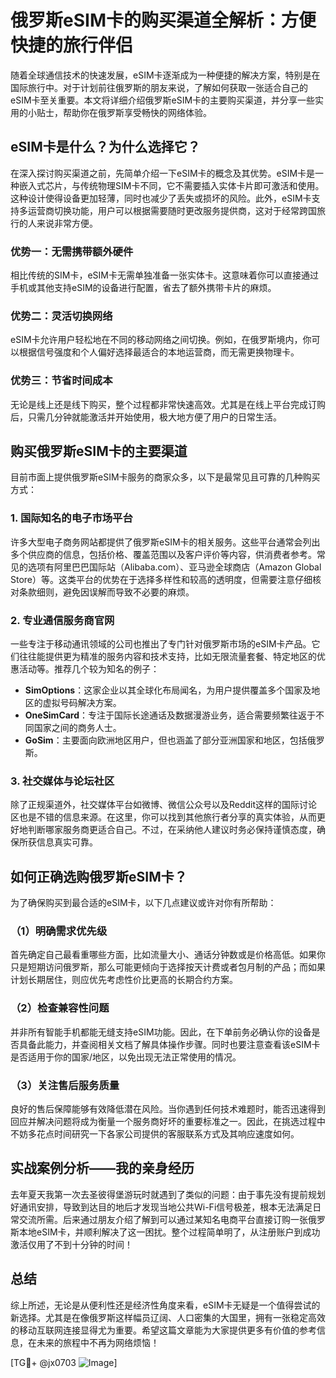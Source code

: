 # 俄罗斯eSIM卡的购买渠道全解析：方便快捷的旅行伴侣

随着全球通信技术的快速发展，eSIM卡逐渐成为一种便捷的解决方案，特别是在国际旅行中。对于计划前往俄罗斯的朋友来说，了解如何获取一张适合自己的eSIM卡至关重要。本文将详细介绍俄罗斯eSIM卡的主要购买渠道，并分享一些实用的小贴士，帮助你在俄罗斯享受畅快的网络体验。

## eSIM卡是什么？为什么选择它？

在深入探讨购买渠道之前，先简单介绍一下eSIM卡的概念及其优势。eSIM卡是一种嵌入式芯片，与传统物理SIM卡不同，它不需要插入实体卡片即可激活和使用。这种设计使得设备更加轻薄，同时也减少了丢失或损坏的风险。此外，eSIM卡支持多运营商切换功能，用户可以根据需要随时更改服务提供商，这对于经常跨国旅行的人来说非常方便。

### 优势一：无需携带额外硬件
相比传统的SIM卡，eSIM卡无需单独准备一张实体卡。这意味着你可以直接通过手机或其他支持eSIM的设备进行配置，省去了额外携带卡片的麻烦。

### 优势二：灵活切换网络
eSIM卡允许用户轻松地在不同的移动网络之间切换。例如，在俄罗斯境内，你可以根据信号强度和个人偏好选择最适合的本地运营商，而无需更换物理卡。

### 优势三：节省时间成本
无论是线上还是线下购买，整个过程都非常快速高效。尤其是在线上平台完成订购后，只需几分钟就能激活并开始使用，极大地方便了用户的日常生活。

## 购买俄罗斯eSIM卡的主要渠道

目前市面上提供俄罗斯eSIM卡服务的商家众多，以下是最常见且可靠的几种购买方式：

### 1. 国际知名的电子市场平台

许多大型电子商务网站都提供了俄罗斯eSIM卡的相关服务。这些平台通常会列出多个供应商的信息，包括价格、覆盖范围以及客户评价等内容，供消费者参考。常见的选项有阿里巴巴国际站（Alibaba.com）、亚马逊全球商店（Amazon Global Store）等。这类平台的优势在于选择多样性和较高的透明度，但需要注意仔细核对条款细则，避免因误解而导致不必要的麻烦。

### 2. 专业通信服务商官网

一些专注于移动通讯领域的公司也推出了专门针对俄罗斯市场的eSIM卡产品。它们往往能提供更为精准的服务内容和技术支持，比如无限流量套餐、特定地区的优惠活动等。推荐几个较为知名的例子：
- **SimOptions**：这家企业以其全球化布局闻名，为用户提供覆盖多个国家及地区的虚拟号码解决方案。
- **OneSimCard**：专注于国际长途通话及数据漫游业务，适合需要频繁往返于不同国家之间的商务人士。
- **GoSim**：主要面向欧洲地区用户，但也涵盖了部分亚洲国家和地区，包括俄罗斯。

### 3. 社交媒体与论坛社区

除了正规渠道外，社交媒体平台如微博、微信公众号以及Reddit这样的国际讨论区也是不错的信息来源。在这里，你可以找到其他旅行者分享的真实体验，从而更好地判断哪家服务商更适合自己。不过，在采纳他人建议时务必保持谨慎态度，确保所获信息真实可靠。

## 如何正确选购俄罗斯eSIM卡？

为了确保购买到最合适的eSIM卡，以下几点建议或许对你有所帮助：

### （1）明确需求优先级
首先确定自己最看重哪些方面，比如流量大小、通话分钟数或是价格高低。如果你只是短期访问俄罗斯，那么可能更倾向于选择按天计费或者包月制的产品；而如果计划长期居住，则应优先考虑性价比更高的长期合约方案。

### （2）检查兼容性问题
并非所有智能手机都能无缝支持eSIM功能。因此，在下单前务必确认你的设备是否具备此能力，并查阅相关文档了解具体操作步骤。同时也要注意查看该eSIM卡是否适用于你的国家/地区，以免出现无法正常使用的情况。

### （3）关注售后服务质量
良好的售后保障能够有效降低潜在风险。当你遇到任何技术难题时，能否迅速得到回应并解决问题将成为衡量一个服务商好坏的重要标准之一。因此，在挑选过程中不妨多花点时间研究一下各家公司提供的客服联系方式及其响应速度如何。

## 实战案例分析——我的亲身经历

去年夏天我第一次去圣彼得堡游玩时就遇到了类似的问题：由于事先没有提前规划好通讯安排，导致到达目的地后才发现当地公共Wi-Fi信号极差，根本无法满足日常交流所需。后来通过朋友介绍了解到可以通过某知名电商平台直接订购一张俄罗斯本地eSIM卡，并顺利解决了这一困扰。整个过程简单明了，从注册账户到成功激活仅用了不到十分钟的时间！

## 总结

综上所述，无论是从便利性还是经济性角度来看，eSIM卡无疑是一个值得尝试的新选择。尤其是在像俄罗斯这样幅员辽阔、人口密集的大国里，拥有一张稳定高效的移动互联网连接显得尤为重要。希望这篇文章能为大家提供更多有价值的参考信息，在未来的旅程中不再为网络烦恼！

[TG💪+ @jx0703 ![Image](https://github.com/user-attachments/assets/dbca1d08-cadb-493c-b0ec-ad6f7a83f270)]